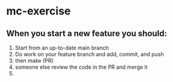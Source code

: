 # mc-exercise
## When you start a new feature you should:
1. Start from an up-to-date main branch
2. Do work on your feature branch and add, commit, and push
3. then make (PR)  
4. someone else review the code in the PR and merge it
5. 

